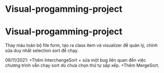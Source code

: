 # Visual-progamming-project
# Visual-progamming-project

Thay máu toàn bộ file form, tạo ra class item và visualizer để quản lý, chỉnh sửa duy nhất selection sort để chạy.

09/11/2021:
+Thêm InterchangeSort + sửa một bug liên quan đến việc chương trình vẫn chạy sort dù chưa chọn thứ tự sắp xếp.
+Thêm MergeSort.
